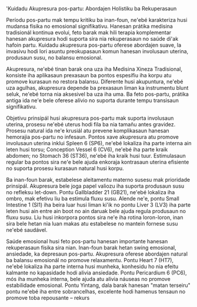 'Kuidadu Akupresura pos-partu: Abordajen Holistiku ba Rekuperasaun

Períodu pos-partu mak tempu kritiku ba inan-foun, ne'ebé karakteriza husi mudansa físika no emosional signifikativu. Hanesan prátika medisina tradisionál kontinua evolui, feto barak mak hili terapia komplementar hanesan akupresura hodi suporta sira nia rekuperasaun no saúde di'ak hafoin partu. Kuidadu akupresura pos-partu oferese abordajen suave, la invasivu hodi lori asuntu preokupasaun komun hanesan involusaun uterina, produsaun susu, no balansu emosional.

Akupresura, ne'ebé tinan barak ona uza iha Medisina Xineza Tradisional, konsiste iha aplikasaun prexasaun ba pontos espesífiu iha korpu atu promove kurasaun no restora balansu. Diferente husi akupuntura, ne'ebé uza agulhas, akupresura depende ba prexasaun liman ka instrumentu blunt seluk, ne'ebé torna nia aksesivel ba uza iha uma. Ba feto pos-partu, prátika antiga ida ne'e bele oferese alívio no suporta durante tempu transisaun signifikativu.

Objetivu prinsipál husi akupresura pos-partu mak suporta involusaun uterina, prosesu ne'ebé uterus hodi fila ba nia tamañu antes gravidez. Prosesu natural ida ne'e krusiál atu prevene komplikasaun hanesan hemorajia pos-partu no infesaun. Pontos xave akupresura atu promove involusaun uterina inklui Spleen 6 (SP6), ne'ebé lokaliza iha parte interna ain leten husi torsu; Conception Vessel 6 (CV6), ne'ebé iha parte kraik abdomen; no Stomach 36 (ST36), ne'ebé iha kraik husi tuur. Estimulasaun regular ba pontos sira ne'e bele ajuda enkoraja kontrasaun uterina efisiente no suporta prosesu kurasaun natural husi korpu.

Ba inan-foun barak, estabelese aleitamentu materno susesu mak prioridade prinsipál. Akupresura bele joga papel valiozu iha suporta produsaun susu no refleksu let-down. Pontu Gallbladder 21 (GB21), ne'ebé lokaliza iha ombro, mak efetivu liu ba estimula fluxu susu. Alende ne'e, pontu Small Intestine 1 (SI1) iha beira luar husi liman ki'ik no pontu Liver 3 (LV3) iha parte leten husi ain entre ain boot no ain daruak bele ajuda regula produsaun no fluxu susu. Liu husi inkorpora pontos sira ne'e iha rotina loron-loron, inan sira bele hetan nia luan makas atu estabelese no mantein fornese susu ne'ebé saudável.

Saúde emosional husi feto pos-partu hanesan importante hanesan rekuperasaun físika sira nian. Inan-foun barak hetan swing emosional, ansiedade, ka depresaun pos-partu. Akupresura oferese abordajen natural ba balansu emosionál no promove relaxamentu. Pontu Heart 7 (HT7), ne'ebé lokaliza iha parte interna husi munheka, konhesidu ho nia efeitu kalmante no kapasidade hodi alivia ansiedade. Pontu Pericardium 6 (PC6), mós iha munheka interna, bele ajuda atu alivia náuseas no promove estabilidade emosional. Pontu Yintang, dala barak hanesan "matan terseiru" pontu ne'ebé iha entre sobrancelhas, excelente hodi hamenus tensaun no promove toba repousante – rekurs